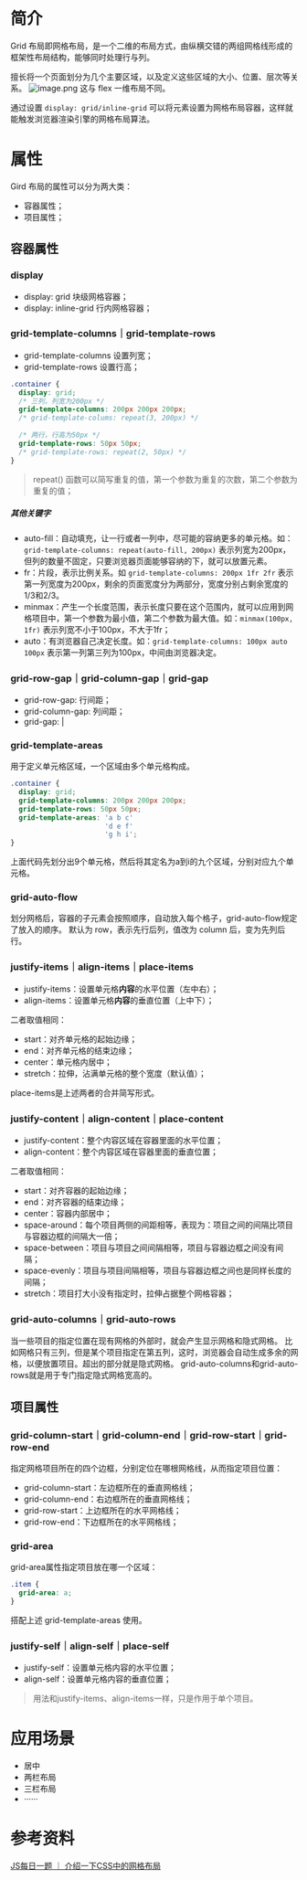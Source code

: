# 简介
Grid 布局即网格布局，是一个二维的布局方式，由纵横交错的两组网格线形成的框架性布局结构，能够同时处理行与列。

擅长将一个页面划分为几个主要区域，以及定义这些区域的大小、位置、层次等关系。
![image.png](https://cdn.nlark.com/yuque/0/2021/png/1280302/1622692292617-b54d9ac3-9418-4916-a18a-28c472ee5238.png#align=left&display=inline&height=278&originHeight=556&originWidth=894&size=96365&status=done&style=none&width=447)
这与 flex 一维布局不同。

通过设置 `display: grid/inline-grid` 可以将元素设置为网格布局容器，这样就能触发浏览器渲染引擎的网格布局算法。
# 属性
Gird 布局的属性可以分为两大类：

- 容器属性；
- 项目属性；
## 容器属性
### display

- display: grid 块级网格容器；
- display: inline-grid 行内网格容器；
### grid-template-columns｜grid-template-rows

- grid-template-columns 设置列宽；
- grid-template-rows 设置行高；
```css
.container {
  display: grid;
  /* 三列，列宽为200px */
  grid-template-columns: 200px 200px 200px;
  /* grid-template-colums: repeat(3, 200px) */
  
  /* 两行，行高为50px */
  grid-template-rows: 50px 50px;
  /* grid-template-rows: repeat(2, 50px) */
}
```
> repeat() 函数可以简写重复的值，第一个参数为重复的次数，第二个参数为重复的值；

##### 其他关键字

- auto-fill：自动填充，让一行或者一列中，尽可能的容纳更多的单元格。如：`grid-template-columns: repeat(auto-fill, 200px)` 表示列宽为200px，但列的数量不固定，只要浏览器页面能够容纳的下，就可以放置元素。
- fr：片段，表示比例关系。如 `grid-template-columns: 200px 1fr 2fr` 表示第一列宽度为200px，剩余的页面宽度分为两部分，宽度分别占剩余宽度的1/3和2/3。
- minmax：产生一个长度范围，表示长度只要在这个范围内，就可以应用到网格项目中，第一个参数为最小值，第二个参数为最大值。如：`minmax(100px, 1fr)` 表示列宽不小于100px，不大于1fr；
- auto：有浏览器自己决定长度。如：`grid-template-columns: 100px auto 100px` 表示第一列第三列为100px，中间由浏览器决定。
### grid-row-gap｜grid-column-gap｜grid-gap

- grid-row-gap: 行间距；
- grid-column-gap: 列间距；
- grid-gap: <grid-row-gap> | <grid-column-gap>
### grid-template-areas
用于定义单元格区域，一个区域由多个单元格构成。
```css
.container {
  display: grid;
  grid-template-columns: 200px 200px 200px;
  grid-template-rows: 50px 50px;
  grid-template-areas: 'a b c'
                       'd e f'
                       'g h i';
}
```
上面代码先划分出9个单元格，然后将其定名为a到i的九个区域，分别对应九个单元格。
### grid-auto-flow
划分网格后，容器的子元素会按照顺序，自动放入每个格子，grid-auto-flow规定了放入的顺序。
默认为 row，表示先行后列，值改为 column 后，变为先列后行。
### justify-items｜align-items｜place-items

- justify-items：设置单元格**内容**的水平位置（左中右）；
- align-items：设置单元格**内容**的垂直位置（上中下）；

二者取值相同：

- start：对齐单元格的起始边缘；
- end：对齐单元格的结束边缘；
- center：单元格内居中；
- stretch：拉伸，沾满单元格的整个宽度（默认值）；

place-items是上述两者的合并简写形式。
### justify-content｜align-content｜place-content

- justify-content：整个内容区域在容器里面的水平位置；
- align-content：整个内容区域在容器里面的垂直位置；

二者取值相同：

- start：对齐容器的起始边缘；
- end：对齐容器的结束边缘；
- center：容器内部居中；
- space-around：每个项目两侧的间距相等，表现为：项目之间的间隔比项目与容器边框的间隔大一倍；
- space-between：项目与项目之间间隔相等，项目与容器边框之间没有间隔；
- space-evenly：项目与项目间隔相等，项目与容器边框之间也是同样长度的间隔；
- stretch：项目打大小没有指定时，拉伸占据整个网格容器；
### grid-auto-columns｜grid-auto-rows
当一些项目的指定位置在现有网格的外部时，就会产生显示网格和隐式网格。
比如网格只有三列，但是某个项目指定在第五列，这时，浏览器会自动生成多余的网格，以便放置项目。超出的部分就是隐式网格。
grid-auto-columns和grid-auto-rows就是用于专门指定隐式网格宽高的。
## 项目属性
### grid-column-start｜grid-column-end｜grid-row-start｜grid-row-end
指定网格项目所在的四个边框，分别定位在哪根网格线，从而指定项目位置：

- grid-column-start：左边框所在的垂直网格线；
- grid-column-end：右边框所在的垂直网格线；
- grid-row-start：上边框所在的水平网格线；
- grid-row-end：下边框所在的水平网格线；
### grid-area
grid-area属性指定项目放在哪一个区域：
```css
.item {
  grid-area: a;
}
```
搭配上述 grid-template-areas 使用。
### justify-self｜align-self｜place-self

- justify-self：设置单元格内容的水平位置；
- align-self：设置单元格内容的垂直位置；
> 用法和justify-items、align-items一样，只是作用于单个项目。

# 应用场景

- 居中
- 两栏布局
- 三栏布局
- ······
# 参考资料
[JS每日一题 ｜ 介绍一下CSS中的网格布局](https://mp.weixin.qq.com/s/5rs7f7SCclJnG88Veb-P9g)
